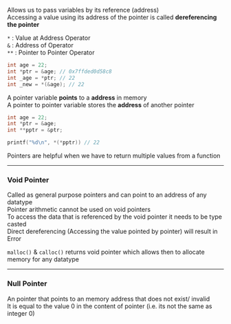 Allows us to pass variables by its reference (address)  
Accessing a value using its address of the pointer is called **dereferencing the pointer**

`*` : Value at Address Operator  
`&` : Address of Operator  
`**` : Pointer to Pointer Operator

````c
int age = 22;
int *ptr = &age; // 0x7ffded0d58c8
int _age = *ptr; // 22
int _new = *(&age); // 22
````

A pointer variable **points** to a **address** in memory  
A pointer to pointer variable stores the **address** of another pointer

````c
int age = 22;
int *ptr = &age;
int **pptr = &ptr;

printf("%d\n", *(*pptr)) // 22
````

Pointers are helpful when we have to return multiple values from a function

---

### Void Pointer

Called as general purpose pointers and can point to an address of any datatype  
Pointer arithmetic cannot be used on void pointers  
To access the data that is referenced by the void pointer it needs to be type casted  
Direct dereferencing (Accessing the value pointed by pointer) will result in Error

`malloc()` & `calloc()` returns void pointer which allows then to allocate memory for any datatype

---

### Null Pointer

An pointer that points to an memory address that does not exist/ invalid  
It is equal to the value 0 in the content of pointer (i.e. its not the same as integer 0)

